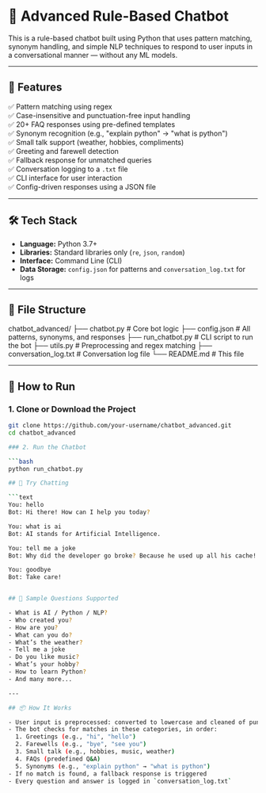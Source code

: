 # 🤖 Advanced Rule-Based Chatbot

This is a rule-based chatbot built using Python that uses pattern matching, synonym handling, and simple NLP techniques to respond to user inputs in a conversational manner — without any ML models.

---

## 📌 Features

✅ Pattern matching using regex  
✅ Case-insensitive and punctuation-free input handling  
✅ 20+ FAQ responses using pre-defined templates  
✅ Synonym recognition (e.g., "explain python" → "what is python")  
✅ Small talk support (weather, hobbies, compliments)  
✅ Greeting and farewell detection  
✅ Fallback response for unmatched queries  
✅ Conversation logging to a `.txt` file  
✅ CLI interface for user interaction  
✅ Config-driven responses using a JSON file

---

## 🛠 Tech Stack

- **Language:** Python 3.7+
- **Libraries:** Standard libraries only (`re`, `json`, `random`)
- **Interface:** Command Line (CLI)
- **Data Storage:** `config.json` for patterns and `conversation_log.txt` for logs

---

## 📁 File Structure

chatbot_advanced/
├── chatbot.py # Core bot logic
├── config.json # All patterns, synonyms, and responses
├── run_chatbot.py # CLI script to run the bot
├── utils.py # Preprocessing and regex matching
├── conversation_log.txt # Conversation log file
└── README.md # This file

---

## 🚀 How to Run

### 1. Clone or Download the Project

```bash
git clone https://github.com/your-username/chatbot_advanced.git
cd chatbot_advanced

### 2. Run the Chatbot

```bash
python run_chatbot.py

## 💬 Try Chatting

```text
You: hello  
Bot: Hi there! How can I help you today?

You: what is ai  
Bot: AI stands for Artificial Intelligence.

You: tell me a joke  
Bot: Why did the developer go broke? Because he used up all his cache!

You: goodbye  
Bot: Take care!


## 📝 Sample Questions Supported

- What is AI / Python / NLP?  
- Who created you?  
- How are you?  
- What can you do?  
- What’s the weather?  
- Tell me a joke  
- Do you like music?  
- What’s your hobby?  
- How to learn Python?  
- And many more...

---

## 📦 How It Works

- User input is preprocessed: converted to lowercase and cleaned of punctuation  
- The bot checks for matches in these categories, in order:
  1. Greetings (e.g., "hi", "hello")
  2. Farewells (e.g., "bye", "see you")
  3. Small talk (e.g., hobbies, music, weather)
  4. FAQs (predefined Q&A)
  5. Synonyms (e.g., "explain python" → "what is python")
- If no match is found, a fallback response is triggered  
- Every question and answer is logged in `conversation_log.txt`





